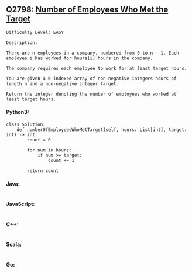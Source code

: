 ## Q2798: [Number of Employees Who Met the Target](https://leetcode.com/problems/number-of-employees-who-met-the-target/)

```
Difficulty Level: EASY
```

```
Description:

There are n employees in a company, numbered from 0 to n - 1. Each employee i has worked for hours[i] hours in the company.

The company requires each employee to work for at least target hours.

You are given a 0-indexed array of non-negative integers hours of length n and a non-negative integer target.

Return the integer denoting the number of employees who worked at least target hours.
```

#### Python3:

```
class Solution:
    def numberOfEmployeesWhoMetTarget(self, hours: List[int], target: int) -> int:
        count = 0

        for num in hours:
            if num >= target:
                count += 1

        return count
```

#### Java:

```

```

#### JavaScript:

```

```

#### C++:

```

```

#### Scala:

```

```

#### Go:

```

```